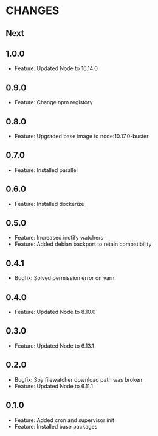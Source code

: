 # CHANGES

## Next

## 1.0.0

- Feature: Updated Node to 16.14.0

## 0.9.0

- Feature: Change npm registory

## 0.8.0

- Feature: Upgraded base image to node:10.17.0-buster

## 0.7.0

- Feature: Installed parallel

## 0.6.0

- Feature: Installed dockerize

## 0.5.0

- Feature: Increased inotify watchers
- Feature: Added debian backport to retain compatibility

## 0.4.1

- Bugfix: Solved permission error on yarn

## 0.4.0

- Feature: Updated Node to 8.10.0

## 0.3.0

- Feature: Updated Node to 6.13.1

## 0.2.0

- Bugfix: Spy filewatcher download path was broken
- Feature: Updated Node to 6.11.1

## 0.1.0

- Feature: Added cron and supervisor init
- Feature: Installed base packages
